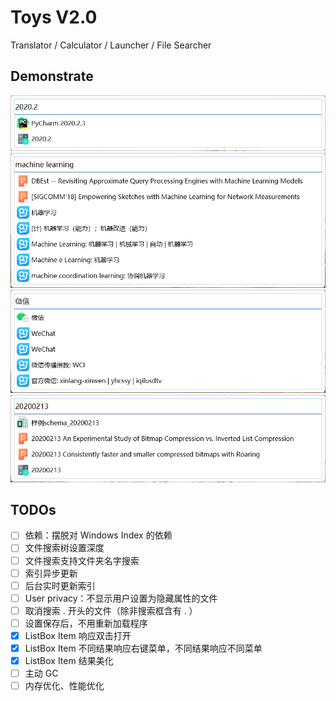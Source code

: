 # Toys V2.0

Translator / Calculator / Launcher / File Searcher

## Demonstrate

![demo1](docs/img/demo1.png)
![demo2](docs/img/demo2.png)
![demo3](docs/img/demo3.png)
![demo4](docs/img/demo4.png)

## TODOs
- [ ] 依赖：摆脱对 Windows Index 的依赖
- [ ] 文件搜索树设置深度
- [ ] 文件搜索支持文件夹名字搜索
- [ ] 索引异步更新
- [ ] 后台实时更新索引
- [ ] User privacy：不显示用户设置为隐藏属性的文件
- [ ] 取消搜索 . 开头的文件（除非搜索框含有 . ）
- [ ] 设置保存后，不用重新加载程序
- [x] ListBox Item 响应双击打开
- [x] ListBox Item 不同结果响应右键菜单，不同结果响应不同菜单
- [x] ListBox Item 结果美化
- [ ] 主动 GC
- [ ] 内存优化、性能优化
